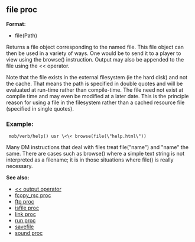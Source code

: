 ## file proc

**Format:**
+   file(Path)


Returns a file object corresponding to the named file. This
file object can then be used in a variety of ways. One would be to send
it to a player to view using the browse() instruction. Output may also
be appended to the file using the \<\< operator. 

Note that the
file exists in the external filesystem (ie the hard disk) and not the
cache. That means the path is specified in double quotes and will be
evaluated at run-time rather than compile-time. The file need not exist
at compile time and may even be modified at a later date. This is the
principle reason for using a file in the filesystem rather than a cached
resource file (specified in single quotes).
### Example:

```
 mob/verb/help() usr \<\< browse(file(\"help.html\"))

```
 

Many DM instructions that deal with files treat
file(\"name\") and \"name\" the same. There are cases such as browse()
where a simple text string is not interpreted as a filename; it is in
those situations where file() is really necessary.

**See also:**
+   [\<\< output operator](/ref/operator/%3c%3c/output.md) 
+   [fcopy_rsc proc](/ref/proc/fcopy_rsc.md) 
+   [ftp proc](/ref/proc/ftp.md) 
+   [isfile proc](/ref/proc/isfile.md) 
+   [link proc](/ref/proc/link.md) 
+   [run proc](/ref/proc/run.md) 
+   [savefile](/ref/savefile.md) 
+   [sound proc](/ref/proc/sound.md) <!-- -->